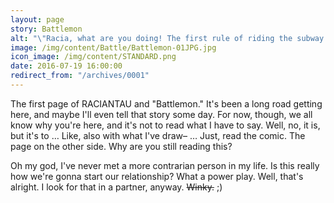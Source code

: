 ```yaml
---
layout: page
story: Battlemon
alt: "\"Racia, what are you doing! The first rule of riding the subway is, “Don't make eye contact.\""
image: /img/content/Battle/Battlemon-01JPG.jpg
icon_image: /img/content/STANDARD.png
date: 2016-07-19 16:00:00
redirect_from: "/archives/0001"
---
```



The first page of RACIANTAU and "Battlemon." It's been a long road getting here, and maybe I'll even tell that story some day. For now, though, we all know why you're here, and it's not to read what I have to say. Well, no, it is, but it's to … Like, also with what I've draw– … Just, read the comic. The page on the other side. Why are you still reading this?

Oh my god, I've never met a more contrarian person in my life. Is this really how we're gonna start our relationship? What a power play. Well, that's alright. I look for that in a partner, anyway. ~~Winky.~~ ;)
